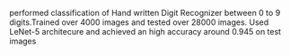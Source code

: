 performed classification of Hand written Digit Recognizer between 0 to 9 digits.Trained over 4000 images and tested over 28000 images. 
Used LeNet-5 architecure and achieved an high accuracy around 0.945 on test images 
